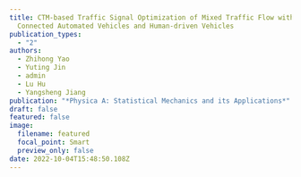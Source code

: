 ```yaml
---
title: CTM-based Traffic Signal Optimization of Mixed Traffic Flow with
  Connected Automated Vehicles and Human-driven Vehicles
publication_types:
  - "2"
authors:
  - Zhihong Yao
  - Yuting Jin
  - admin
  - Lu Hu
  - Yangsheng Jiang
publication: "*Physica A: Statistical Mechanics and its Applications*"
draft: false
featured: false
image:
  filename: featured
  focal_point: Smart
  preview_only: false
date: 2022-10-04T15:48:50.108Z
---
```

